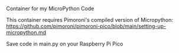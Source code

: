 Container for my MicroPython Code

This container requires Pimoroni's compiled version of Micropython: https://github.com/pimoroni/pimoroni-pico/blob/main/setting-up-micropython.md

Save code in main.py on your Raspberry Pi Pico
